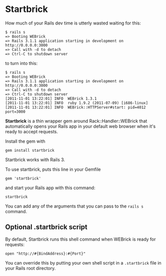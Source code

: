 # Startbrick

How much of your Rails dev time is utterly wasted waiting for this: 

    $ rails s
    => Booting WEBrick
    => Rails 3.1.1 application starting in development on http://0.0.0.0:3000
    => Call with -d to detach
    => Ctrl-C to shutdown server

to turn into this:

    $ rails s
    => Booting WEBrick
    => Rails 3.1.1 application starting in development on http://0.0.0.0:3000
    => Call with -d to detach
    => Ctrl-C to shutdown server
    [2011-11-01 13:22:01] INFO  WEBrick 1.3.1
    [2011-11-01 13:22:01] INFO  ruby 1.9.2 (2011-07-09) [i686-linux]
    [2011-11-01 13:22:01] INFO  WEBrick::HTTPServer#start: pid=4012 port=3000

**Startbrick** is a thin wrapper gem around Rack::Handler::WEBrick that
automatically opens your Rails app in your default web browser when it's ready
to accept requests.

Install the gem with

    gem install startbrick

Startbrick works with Rails 3.

To use startbrick, puts this line in your Gemfile

    gem 'startbrick'

and start your Rails app with this command:

    startbrick

You can add any of the arguments that you can pass to the `rails s`
command.

## Optional .startbrick script

By default, Startbrick runs this shell command when WEBrick is ready for
requests:

    open "http://#{BindAddress}:#{Port}"

You can override this by putting your own shell script in a `.startbrick` file
in your Rails root directory. 



